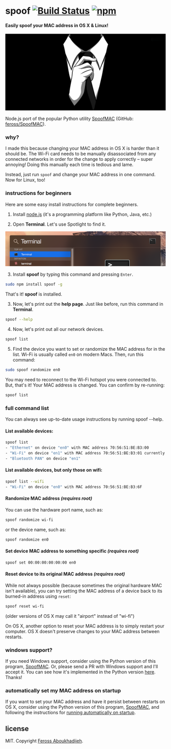 # spoof [![Build Status](https://img.shields.io/travis/feross/spoof.svg)](https://travis-ci.org/feross/spoof) [![npm](https://img.shields.io/npm/v/spoof.svg)](https://npmjs.org/package/spoof)

#### Easily spoof your MAC address in OS X & Linux!

![anonymous](img/img.png)

Node.js port of the popular Python utility [SpoofMAC](https://pypi.python.org/pypi/SpoofMAC/) (GitHub: [feross/SpoofMAC](https://github.com/feross/SpoofMAC)).

### why?

I made this because changing your MAC address in OS X is harder than it should be. The Wi-Fi card needs to be manually disassociated from any connected networks in order for the change to apply correctly – super annoying! Doing this manually each time is tedious and lame.

Instead, just run `spoof` and change your MAC address in one command. Now for Linux, too!

### instructions for beginners

Here are some easy install instructions for complete beginners.

1. Install [node.js](http://nodejs.org/) (it's a programming platform like Python, Java, etc.)

2. Open **Terminal**. Let's use Spotlight to find it.

  ![terminal](img/spotlight-terminal.png)

3. Install **spoof** by typing this command and pressing `Enter`.

  ```bash
  sudo npm install spoof -g
  ```

  That's it! **spoof** is installed.

3. Now, let's print out the **help page**. Just like before, run this command in **Terminal**.

  ```bash
  spoof --help
  ```

4. Now, let's print out all our network devices.

  ```bash
  spoof list
  ```

5. Find the device you want to set or randomize the MAC address for in the list. Wi-Fi is usually called `en0` on modern Macs. Then, run this command:

  ```bash
  sudo spoof randomize en0
  ```

  You may need to reconnect to the Wi-Fi hotspot you were connected to. But, that's it! Your MAC address is changed. You can confirm by re-running:

   ```bash
   spoof list
   ```

### full command list

You can always see up-to-date usage instructions by running spoof --help.

#### List available devices:

```bash
spoof list
- "Ethernet" on device "en0" with MAC address 70:56:51:BE:B3:00
- "Wi-Fi" on device "en1" with MAC address 70:56:51:BE:B3:01 currently set to 70:56:51:BE:B3:02
- "Bluetooth PAN" on device "en1"
```

#### List available devices, but only those on wifi:

```bash
spoof list --wifi
- "Wi-Fi" on device "en0" with MAC address 70:56:51:BE:B3:6F
```

#### Randomize MAC address *(requires root)*

You can use the hardware port name, such as:

```bash
spoof randomize wi-fi
```

or the device name, such as:

```bash
spoof randomize en0
```

#### Set device MAC address to something specific *(requires root)*

```bash
spoof set 00:00:00:00:00:00 en0
```

#### Reset device to its original MAC address *(requires root)*

While not always possible (because sometimes the original hardware MAC
isn't available), you can try setting the MAC address of a device back
to its burned-in address using `reset`:

```bash
spoof reset wi-fi
```

(older versions of OS X may call it "airport" instead of "wi-fi")

On OS X, another option to reset your MAC address is to simply restart your
computer. OS X doesn't preserve changes to your MAC address between restarts.

### windows support?

If you need Windows support, consider using the Python version of this program,
[SpoofMAC](https://github.com/feross/SpoofMAC). Or, please send a PR with Windows
support and I'll accept it. You can see how it's implemented in the Python version
[here](https://github.com/feross/SpoofMAC/blob/master/spoofmac/interface.py#L113).
Thanks!

### automatically set my MAC address on startup

If you want to set your MAC address and have it persist between restarts on
OS X, consider using the Python version of this program,
[SpoofMAC](https://github.com/feross/SpoofMAC), and following the instructions
for [running automatically on startup](https://github.com/feross/spoofmac#optional-run-automatically-at-startup).

## license

MIT. Copyright [Feross Aboukhadijeh](https://www.twitter.com/feross).
